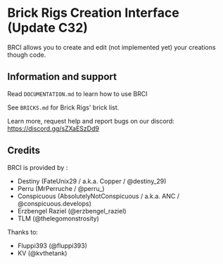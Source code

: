 # Brick Rigs Creation Interface (Update C32)

BRCI allows you to create and edit (not implemented yet) your creations though code.


## Information and support


Read `DOCUMENTATION.md` to learn how to use BRCI

See `BRICKS.md` for Brick Rigs' brick list.

Learn more, request help and report bugs on our discord: https://discord.gg/sZXaESzDd9


## Credits 

BRCI is provided by :
- Destiny (FateUnix29 / a.k.a. Copper / @destiny_29)
- Perru (MrPerruche / @perru_)
- Conspicuous (AbsolutelyNotConspicuous / a.k.a. ANC / @conspicuous.develops)
- Erzbengel Raziel (@erzbengel_raziel)
- TLM (@thelegomonstrosity)

Thanks to:
- Fluppi393 (@fluppi393)
- KV (@kvthetank)